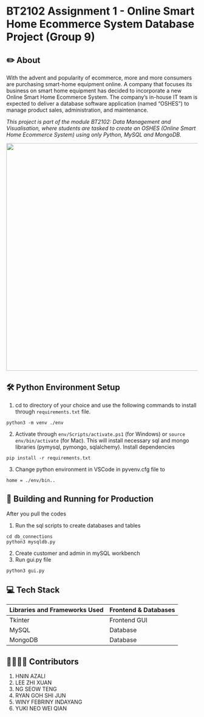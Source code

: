 # BT2102 Assignment 1 - Online Smart Home Ecommerce System Database Project (Group 9)

## ✏️ About 
With the advent and popularity of ecommerce, more and more consumers are purchasing smart-home equipment  online. A company that focuses its business on smart home equipment has decided to incorporate a new Online Smart  Home Ecommerce System. The company’s in-house IT team is expected to deliver a database software application  (named “OSHES”) to manage product sales, administration, and maintenance.  

_This project is part of the module BT2102: Data Management and Visualisation, where students are tasked to create an OSHES (Online Smart Home Ecommerce System) using only Python, MySQL and MongoDB._

<p align="center">
  <img src="https://i.imgur.com/ZfmBDbd.png" width=600 />
</div>

## 🛠️ Python Environment Setup
1. cd to directory of your choice and use the following commands to install through `requirements.txt` file. 
```
python3 -m venv ./env
```
2. Activate through `env/Scripts/activate.ps1` (for Windows) or `source env/bin/activate` (for Mac). This will install necessary sql and mongo libraries (pymysql, pymongo, sqlalchemy). Install dependencies
```
pip install -r requirements.txt
```
3. Change python environment in VSCode in pyvenv.cfg file to
```
home = ./env/bin..
```

## 🚀 Building and Running for Production

After you pull the codes
1. Run the sql scripts to create databases and tables
``` 
cd db_connections
python3 mysqldb.py
```
2. Create customer and admin in mySQL workbench
3. Run gui.py file 
```
python3 gui.py
```

## 💻 Tech Stack
| Libraries and Frameworks Used  | Frontend & Databases |
| ------------- | ------------- |
| Tkinter  | 	Frontend GUI |
| MySQL  | Database |
| MongoDB  | Database |

## 👨‍💻👩‍💻 Contributors
1. HNIN AZALI
2. LEE ZHI XUAN
3. NG SEOW TENG
4. RYAN GOH SHI JUN
5. WINY FEBRINY INDAYANG
6. YUKI NEO WEI QIAN
